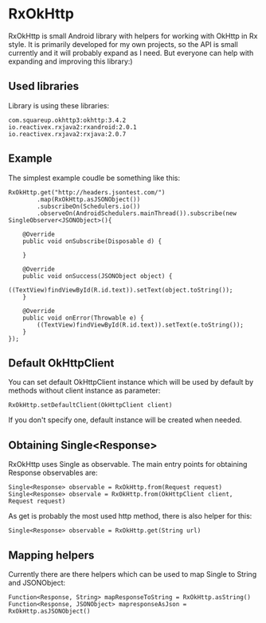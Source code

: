 # RxOkHttp
RxOkHttp is small Android library with helpers for working with OkHttp in Rx style. It is primarily developed for my own projects, so the API is small currently and it will probably expand as I need. But everyone can help with expanding and improving this library:)

## Used libraries
Library is using these libraries:

    com.squareup.okhttp3:okhttp:3.4.2
    io.reactivex.rxjava2:rxandroid:2.0.1
    io.reactivex.rxjava2:rxjava:2.0.7
    
## Example
The simplest example coudle be something like this:
~~~~~
RxOkHttp.get("http://headers.jsontest.com/")
        .map(RxOkHttp.asJSONObject())
        .subscribeOn(Schedulers.io())
        .observeOn(AndroidSchedulers.mainThread()).subscribe(new SingleObserver<JSONObject>(){

    @Override
    public void onSubscribe(Disposable d) {

    }

    @Override
    public void onSuccess(JSONObject object) {
        ((TextView)findViewById(R.id.text)).setText(object.toString());
    }

    @Override
    public void onError(Throwable e) {
        ((TextView)findViewById(R.id.text)).setText(e.toString());
    }
});
~~~~~

## Default OkHttpClient
You can set default OkHttpClient instance which will be used by default by methods without client instance as parameter:
~~~~
RxOkHttp.setDefaultClient(OkHttpClient client)
~~~~
If you don't specify one, default instance will be created when needed.

## Obtaining Single\<Response\>
RxOkHttp uses Single as observable. The main entry points for obtaining Response observables are:
~~~~
Single<Response> observable = RxOkHttp.from(Request request)
Single<Response> observale = RxOkHttp.from(OkHttpClient client, Request request)
~~~~

As get is probably the most used http method, there is also helper for this:
~~~~
Single<Response> observable = RxOkHttp.get(String url)
~~~~

## Mapping helpers
Currently there are there helpers which can be used to map Single<Response> to String and JSONObject:
~~~~
Function<Response, String> mapResponseToString = RxOkHttp.asString()
Function<Response, JSONObject> mapresponseAsJson = RxOkHttp.asJSONObject()
~~~~
